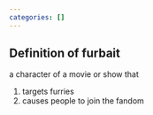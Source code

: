 ```yaml
---
categories: []
---
```

## Definition of furbait

a character of a movie or show that

1. targets furries
2. causes people to join the fandom
